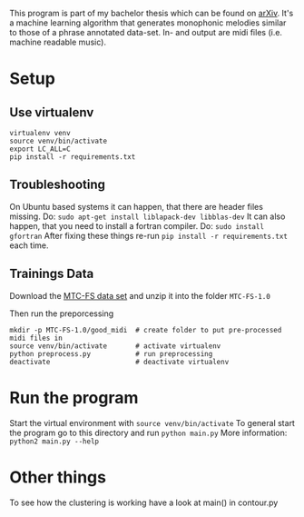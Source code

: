 This program is part of my bachelor thesis which can be found on
[arXiv](https://arxiv.org/pdf/1612.09212.pdf). It's a machine learning algorithm
that generates monophonic melodies similar to those of a phrase annotated
data-set. In- and output are midi files (i.e. machine readable music).

Setup
=====
Use virtualenv
--------------

    virtualenv venv
    source venv/bin/activate
    export LC_ALL=C
    pip install -r requirements.txt

Troubleshooting
---------------
On Ubuntu based systems it can happen, that there are header files missing. Do:
`sudo apt-get install liblapack-dev libblas-dev`
It can also happen, that you need to install a fortran compiler. Do:
`sudo install gfortran`
After fixing these things re-run `pip install -r requirements.txt` each time.

Trainings Data
-------------
Download the [MTC-FS data set](http://www.liederenbank.nl/mtc/collections.php)
and unzip it into the folder `MTC-FS-1.0`

Then run the preporcessing

    mkdir -p MTC-FS-1.0/good_midi  # create folder to put pre-processed midi files in
    source venv/bin/activate       # activate virtualenv
    python preprocess.py           # run preprocessing
    deactivate                     # deactivate virtualenv


Run the program
===============
Start the virtual environment with
`source venv/bin/activate`
To general start the program go to this directory and run
`python main.py`
More information: `python2 main.py --help`


Other things
============
To see how the clustering is working have a look at main() in contour.py

